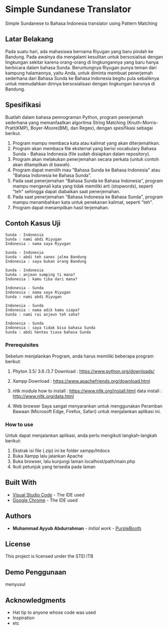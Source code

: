 # Simple Sundanese Translator
Simple Sundanese to Bahasa Indonesia translator using Pattern Matching

## Latar Belakang
Pada suatu hari, ada mahasiswa bernama Riyugan yang baru pindah ke Bandung. Pada awalnya dia mengalami kesulitan untuk bersosialisai dengan lingkungan sekitar karena orang-orang di lingkungannya yang baru hanya berbicara dalam bahasa Sunda. Beruntungnya Riyugan punya teman dari kampung halamannya, yaitu Anda, untuk diminta membuat penerjemah sederhana dari Bahasa Sunda ke Bahasa Indonesia begitu pula sebaliknya untuk memudahkan dirinya bersosialisasi dengan lingkungan barunya di Bandung.

## Spesifikasi
Buatlah dalam bahasa pemrograman Python, program penerjemah sederhana yang memanfaatkan algoritma String Matching (Knuth-Morris-Pratt(KMP), Boyer-Moore(BM), dan Regex), dengan spesifikasi sebagai berikut.
1. Program mampu membaca kata atau kalimat yang akan diterjemahkan.
2. Program akan membaca file eksternal yang berisi vocabulary Bahasa Sunda - Bahasa Indonesia (file sudah disiapkan dalam repository).
3. Program akan melakukan penerjemahan secara perkata (untuk contoh akan ditampilkan di bawah).
4. Program dapat memilih mau "Bahasa Sunda ke Bahasa Indonesia" atau "Bahasa Indonesia ke Bahasa Sunda".
5. Pada saat penerjemahan "Bahasa Sunda ke Bahasa Indonesia", program mampu mengenali kata yang tidak memiliki arti (stopwords), seperti "teh" sehingga dapat diabaikan saat penerjemahan.
6. Pada saat penerjemahan "Bahasa Indonesia ke Bahasa Sunda", program mampu menambahkan kata untuk penekanan kalimat, seperti "teh".
7. Program dapat menampilkan hasil terjemahan.

## Contoh Kasus Uji
```
Sunda - Indonesia
Sunda : nami abdi Riyugan
Indonesia : nama saya Riyugan
```

```
Sunda - Indonesia
Sunda : abdi teh sanes jalma Bandung
Indonesia : saya bukan orang Bandung
```

```
Sunda - Indonesia
Sunda : anjeun sumping ti mana?
Indonesia : kamu tiba dari mana?
```

```
Indonesia - Sunda
Indonesia : nama saya Riyugan
Sunda : nami abdi Riyugan
```

```
Indonesia - Sunda
Indonesia : nama adik kamu siapa?
Sunda : nami rai anjeun teh saha?
```

```
Indonesia - Sunda
Indonesia : saya tidak bisa bahasa Sunda
Sunda : abdi henteu tiasa bahasa Sunda
```

### Prerequisites

Sebelum menjalankan Program, anda harus memiliki beberapa program berikut:
1. Phyton 3.5/ 3.6 /3.7
    Download : https://www.python.org/downloads/

2. Xampp 
    Download : https://www.apachefriends.org/download.html

3. nltk module
    how to install : https://www.nltk.org/install.html
    data install : http://www.nltk.org/data.html

4. Web browser
    Saya sangat menyarankan untuk menggunakan Peramban Bawaan (Microsoft Edge, Firefox, Safari) untuk menjalankan aplikasi ini.

### How to use

Untuk dapat menjalankan aplikasi, anda perlu mengikuti langkah-langkah berikut:
1. Ekstrak isi file (.zip) ini ke folder xampp/htdocs
2. Buka Xampp lalu jalankan Apache
3. Buka browser, lalu kunjungi laman localhost/path/main.php
4. Ikuti petunjuk yang tersedia pada laman

## Built With

* [Visual Studio Code](https://code.visualstudio.com/) - The IDE used
* [Google Chrome](https://www.google.com/chrome/?brand=CHBD&gclid=Cj0KCQjws_r0BRCwARIsAMxfDRjP5lga30im11-ODArhKSfgI7lrAffLHFLVjksk5bJpscnCwxcf2qEaAoJnEALw_wcB&gclsrc=aw.ds) - The IDE used

## Authors

* **Muhammad Ayyub Abdurrahman** - *Initial work* - [PurpleBooth](https://github.com/Ayyub29)

## License

This project is licensed under the STEI ITB

## Demo Penggunaan
menyusul

## Acknowledgments

* Hat tip to anyone whose code was used
* Inspiration
* etc
